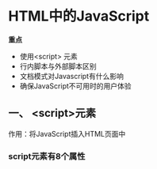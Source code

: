 # HTML中的JavaScript
**重点**
- 使用\<script> 元素
- 行内脚本与外部脚本区别
- 文档模式对Javascript有什么影响
- 确保JavaScript不可用时的用户体验
## 一、 \<script>元素
作用：将JavaScript插入HTML页面中
### script元素有8个属性
